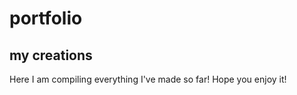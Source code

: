 # portfolio
## my creations  
  
Here I am compiling everything I've made so far! Hope you enjoy it!